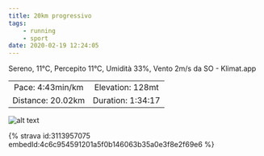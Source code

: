 ```yaml
---
title: 20km progressivo
tags:
	- running
	- sport
date: 2020-02-19 12:24:05
---
```

Sereno, 11°C, Percepito 11°C, Umidità 33%, Vento 2m/s da SO - Klimat.app

| | |
| :-: | :-: |
| Pace: 4:43min/km | Elevation: 128mt |
| Distance: 20.02km | Duration: 1:34:17 |



![alt text](/images/2020/20200219-activity-map.png "map")


{% strava id:3113957075 embedId:4c6c954591201a5f0b146063b35a0e3f8e2f69e6 %}
